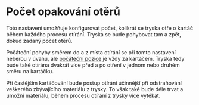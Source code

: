 Počet opakování otěrů
====
Toto nastavení umožňuje konfigurovat počet, kolikrát se tryska otře o kartáč během každého procesu otírání. Tryska se bude pohybovat tam a zpět, dokud zadaný počet otěrů.

Počáteční pohyby směrem do a z místa otírání se při tomto nastavení neberou v úvahu, ale [počáteční pozice](wipe_brush_pos_x.md) je vždy za kartáčem. Tryska tedy bude také otírána dvakrát více před a po otření v jednom nebo druhém směru na kartáčku.

Při častějším kartáčování bude postup otírání účinnější při odstraňování veškerého zbývajícího materiálu z trysky. To však také bude déle trvat a umožní materiálu, během procesu otírání z trysky více vytékat.